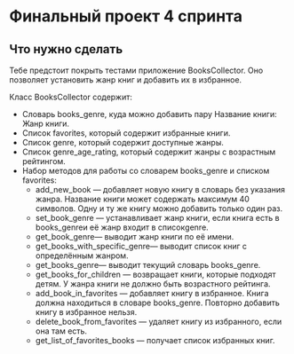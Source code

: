# Финальный проект 4 спринта

## Что нужно сделать

Тебе предстоит покрыть тестами приложение BooksCollector. Оно позволяет установить жанр книг и добавить их в избранное.  

Класс BooksCollector содержит:  
* Словарь books_genre, куда можно добавить пару Название книги: Жанр книги.
* Список favorites, который содержит избранные книги.
* Список genre, который содержит доступные жанры.
* Список genre_age_rating, который содержит жанры с возрастным рейтингом.
* Набор методов для работы со словарем books_genre и списком favorites:
	* add_new_book — добавляет новую книгу в словарь без указания жанра. Название книги может содержать максимум 40 символов. Одну и ту же книгу можно добавить только один раз.
	* set_book_genre — устанавливает жанр книги, если книга есть в books_genreи её жанр входит в списокgenre.
	* get_book_genre— выводит жанр книги по её имени.
	* get_books_with_specific_genre— выводит список книг с определённым жанром.
	* get_books_genre— выводит текущий словарь books_genre.
	* get_books_for_children — возвращает книги, которые подходят детям. У жанра книги не должно быть возрастного рейтинга.
	* add_book_in_favorites — добавляет книгу в избранное. Книга должна находиться в словаре books_genre. Повторно добавить книгу в избранное нельзя.
	* delete_book_from_favorites — удаляет книгу из избранного, если она там есть.
	* get_list_of_favorites_books — получает список избранных книг.
